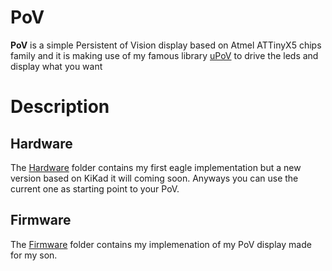 # PoV

**PoV** is a simple Persistent of Vision display based on Atmel ATTinyX5 chips family and it is making use of my famous library [uPoV]([https](https://github.com/nomadnt-iot/uPoV)) to drive the leds and display what you want

# Description

## Hardware 

The [Hardware](hardware) folder contains my first eagle implementation but a new version based on KiKad it will coming soon.
Anyways you can use the current one as starting point to your PoV. 

## Firmware

The [Firmware](firmware) folder contains my implemenation of my PoV display made for my son.